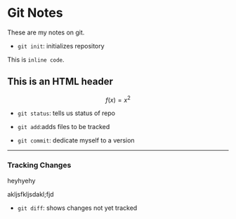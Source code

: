 # Git Notes

These are my notes on git.

* `git init`: initializes repository


This is `inline code`.


<h2>This is an HTML header</h2>

$$f(x) = x^2$$

* `git status`: tells us status of repo

* `git add`:adds files to be tracked

* `git commit`: dedicate myself to a version

---

### Tracking Changes


heyhyehy


akljsfkljsdakl;fjd

* `git diff`: shows changes not yet tracked
